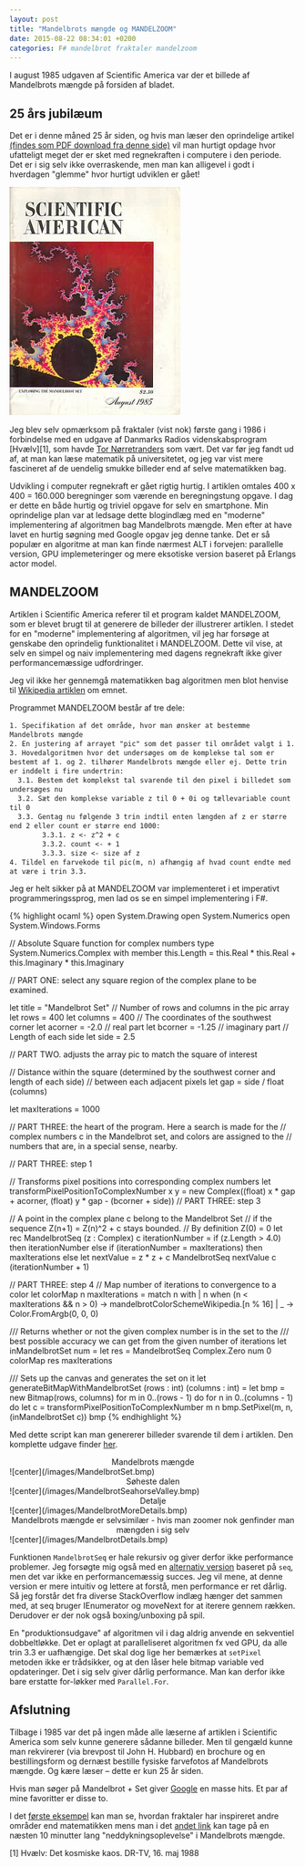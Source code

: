 ```yaml
---
layout: post
title: "Mandelbrots mængde og MANDELZOOM"
date: 2015-08-22 08:34:01 +0200
categories: F# mandelbrot fraktaler mandelzoom
---
```


I august 1985 udgaven af Scientific America var der et billede af Mandelbrots mængde på forsiden af bladet.

<!--more-->

## 25 års jubilæum
Det er i denne måned 25 år siden, og hvis man læser den oprindelige artikel [(findes som PDF download fra denne side)](http://www.scientificamerican.com/article/mandelbrot-set/) vil man hurtigt opdage hvor ufatteligt meget der er sket med regnekraften i computere i den periode. Det er i sig selv ikke overraskende, men man kan alligevel i godt i hverdagen "glemme" hvor hurtigt udviklen er gået!

![center](/images/scientificAmericaAugust1985.jpeg)

Jeg blev selv opmærksom på fraktaler (vist nok) første gang i 1986 i forbindelse med en udgave af Danmarks Radios videnskabsprogram [Hvælv][1], som havde [Tor Nørretranders](https://twitter.com/norretranders) som vært. Det var før jeg fandt ud af, at man kan læse matematik på universitetet, og jeg var vist mere fascineret af de uendelig smukke billeder end af selve matematikken bag.

Udvikling i computer regnekraft er gået rigtig hurtig. I artiklen omtales 400 x 400 = 160.000 beregninger som værende en beregningstung opgave. I dag er dette en både hurtig og triviel opgave for selv en smartphone.
Min oprindelige plan var at ledsage dette blogindlæg med en "moderne" implementering af algoritmen bag Mandelbrots mængde. Men efter at have lavet en hurtig søgning med Google opgav jeg denne tanke. Det er så populær en algoritme at man kan finde nærmest ALT i forvejen: parallelle version, GPU implemeteringer og mere eksotiske version baseret på Erlangs actor model.

## MANDELZOOM
Artiklen i Scientific America referer til et program kaldet MANDELZOOM, som er blevet brugt til at generere de billeder der illustrerer artiklen.
I stedet for en "moderne" implementering af algoritmen, vil jeg har forsøge at genskabe den oprindelig funktionalitet i MANDELZOOM. Dette vil vise, at selv en simpel og naiv implementering med dagens regnekraft ikke giver performancemæssige udfordringer.

Jeg vil ikke her gennemgå matematikken bag algoritmen men blot henvise til [Wikipedia artiklen](https://en.wikipedia.org/wiki/Mandelbrot_set) om emnet.

Programmet MANDELZOOM består af tre dele:

    1. Specifikation af det område, hvor man ønsker at bestemme Mandelbrots mængde
    2. En justering af arrayet "pic" som det passer til området valgt i 1.
    3. Hovedalgoritmen hvor det undersøges om de komplekse tal som er bestemt af 1. og 2. tilhører Mandelbrots mængde eller ej. Dette trin er inddelt i fire undertrin:
      3.1. Bestem det komplekst tal svarende til den pixel i billedet som undersøges nu
      3.2. Sæt den komplekse variable z til 0 + 0i og tællevariable count til 0
      3.3. Gentag nu følgende 3 trin indtil enten længden af z er større end 2 eller count er større end 1000:
            3.3.1. z <- z^2 + c
            3.3.2. count <- + 1
            3.3.3. size <- size af z
    4. Tildel en farvekode til pic(m, n) afhængig af hvad count endte med at være i trin 3.3.

Jeg er helt sikker på at MANDELZOOM var implementeret i et imperativt programmeringssprog, men lad os se en simpel implementering i F#.

{% highlight ocaml %}
open System.Drawing
open System.Numerics
open System.Windows.Forms

// Absolute Square function for complex numbers
type System.Numerics.Complex with
  member this.Length = this.Real * this.Real + this.Imaginary * this.Imaginary

// PART ONE: select any square region of the complex plane to be examined.

let title = "Mandelbrot Set"
// Number of rows and columns in the pic array
let rows = 400
let columns = 400
// The coordinates of the southwest corner
let acorner = -2.0 // real part
let bcorner = -1.25 // imaginary part
// Length of each side
let side = 2.5

// PART TWO. adjusts the array pic to match the square of interest

// Distance within the square (determined by the southwest corner and length of each side)
// between each adjacent pixels
let gap = side / float (columns)

let maxIterations = 1000

// PART THREE: the heart of the program. Here a search is made for the
// complex numbers c in the Mandelbrot set, and colors are assigned to the // numbers that are, in a special sense, nearby.

// PART THREE: step 1

// Transforms pixel positions into corresponding complex numbers
let transformPixelPositionToComplexNumber x y =
  new Complex((float) x * gap + acorner, (float) y * gap - (bcorner + side))
// PART THREE: step 3

// A point in the complex plane c belong to the Mandelbrot Set
// if the sequence Z(n+1) = Z(n)^2 + c stays bounded.
// By definition Z(0) = 0
let rec MandelbrotSeq (z : Complex) c iterationNumber =
  if (z.Length > 4.0) then iterationNumber
  else if (iterationNumber = maxIterations) then maxIterations
  else
    let nextValue = z * z + c
    MandelbrotSeq nextValue c (iterationNumber + 1)

// PART THREE: step 4
// Map number of iterations to convergence to a color
let colorMap n maxIterations =
  match n with
  | n when (n < maxIterations && n > 0) -> mandelbrotColorSchemeWikipedia.[n % 16]
  | _ -> Color.FromArgb(0, 0, 0)

/// Returns whether or not the given complex number is in the set to the
/// best possible accuracy we can get from the given number of iterations
let inMandelbrotSet num =
  let res = MandelbrotSeq Complex.Zero num 0
  colorMap res maxIterations

/// Sets up the canvas and generates the set on it
let generateBitMapWithMandelbrotSet (rows : int) (columns : int) =
  let bmp = new Bitmap(rows, columns)
  for m in 0..(rows - 1) do
    for n in 0..(columns - 1) do
      let c = transformPixelPositionToComplexNumber m n
      bmp.SetPixel(m, n, (inMandelbrotSet c))
  bmp
{% endhighlight %}

Med dette script kan man genererer billeder svarende til dem i artiklen. Den komplette udgave finder [her](https://gist.github.com/carsten-j/7827b2fe791726b23c74#file-mandelzoom-fsx).

<center>Mandelbrots mængde</center>
![center](/images/MandelbrotSet.bmp)
<center>Søheste dalen</center>
![center](/images/MandelbrotSeahorseValley.bmp)
<center>Detalje</center>
![center](/images/MandelbrotMoreDetails.bmp)
<center>Mandelbrots mængde er selvsimilær - hvis man zoomer nok genfinder man mængden i sig selv</center>
![center](/images/MandelbrotDetails.bmp)

Funktionen `MandelbrotSeq` er hale rekursiv og giver derfor ikke performance problemer. Jeg forsøgte mig også med en [alternativ version](https://gist.github.com/carsten-j/b97b62c5bc39136426ec#file-mandelzoomalt-fsx) baseret på `seq`, men det var ikke en performancemæssig succes. Jeg vil mene, at denne version er mere intuitiv og lettere at forstå, men performance er ret dårlig. Så jeg forstår det fra diverse StackOverflow indlæg hænger det sammen med, at seq bruger IEnumerator og moveNext for at iterere gennem rækken. Derudover er der nok også boxing/unboxing på spil.

En "produktionsudgave" af algoritmen vil i dag aldrig anvende en sekventiel dobbeltløkke. Det er oplagt at paralleliseret algoritmen fx ved GPU, da alle trin 3.3 er uafhængige. Det skal dog lige her bemærkes at `setPixel` metoden ikke er trådsikker, og at den låser hele bitmap variable ved opdateringer. Det i sig selv giver dårlig performance. Man kan derfor ikke bare erstatte for-løkker med `Parallel.For`.

## Afslutning
Tilbage i 1985 var det på ingen måde alle læserne af artiklen i Scientific America som selv kunne generere sådanne billeder. Men til gengæld kunne man rekvirerer (via brevpost til John H. Hubbard) en brochure og en bestillingsform og dernæst bestille fysiske farvefotos af Mandelbrots mængde. Og kære læser – dette er kun 25 år siden.

Hvis man søger på Mandelbrot + Set giver [Google](https://www.google.com/search?q=mandelbrot+set) en masse hits. Et par af mine favoritter er disse to.

I det [første eksempel](https://thecreatorsproject.vice.com/blog/fractal-formations-imagine-a-futuristic-urban-sprawl) kan man se, hvordan fraktaler har inspireret andre områder end matematikken mens man i det [andet link](https://vimeo.com/1908224) kan tage på en næsten 10 minutter lang "neddykningsoplevelse" i Mandelbrots mængde.

[1] Hvælv: Det kosmiske kaos. DR-TV, 16. maj 1988
